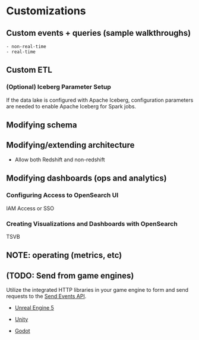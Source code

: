 # Customizations

## Custom events + queries (sample walkthroughs)
    - non-real-time
    - real-time

## Custom ETL

### (Optional) Iceberg Parameter Setup

If the data lake is configured with Apache Iceberg, configuration parameters are needed to enable Apache Iceberg for Spark jobs. 

## Modifying schema

## Modifying/extending architecture
- Allow both Redshift and non-redshift

## Modifying dashboards (ops and analytics)

### Configuring Access to OpenSearch UI 

IAM Access or SSO

### Creating Visualizations and Dashboards with OpenSearch

TSVB

## NOTE: operating (metrics, etc)

## (TODO: Send from game engines)

Utilize the integrated HTTP libraries in your game engine to form and send requests to the [Send Events API](./references/api-reference.md#post---send-events).

- [Unreal Engine 5](https://dev.epicgames.com/community/learning/tutorials/ZdXD/call-rest-api-using-http-json-from-ue5-c)

- [Unity](https://docs.unity3d.com/6000.1/Documentation/Manual/web-request.html)

- [Godot](https://docs.godotengine.org/en/stable/classes/class_httprequest.html)
